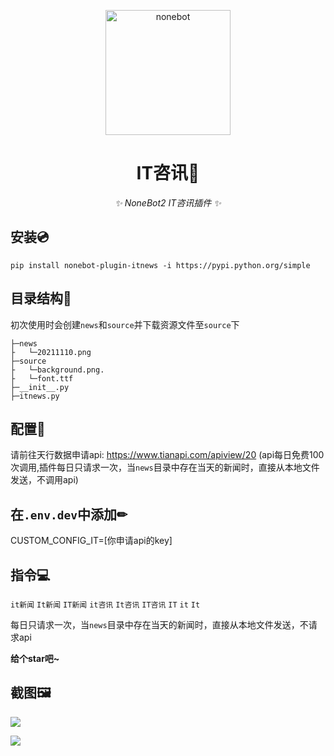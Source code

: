 <p align="center">
  <a href="https://v2.nonebot.dev/"><img src="https://raw.githubusercontent.com/nonebot/nonebot2/master/docs/.vuepress/public/logo.png" width="200" height="200" alt="nonebot"></a>
</p>

<div align="center">

# IT咨讯📰

_✨ NoneBot2 IT咨讯插件 ✨_

</div>


## 安装💿
`pip install nonebot-plugin-itnews -i https://pypi.python.org/simple`

## 目录结构📂

初次使用时会创建`news`和`source`并下载资源文件至`source`下
```
├─news
├   └─20211110.png
├─source
├   └─background.png.
├   └─font.ttf
├─__init__.py
├─itnews.py
```

## 配置📝
请前往天行数据申请api:
https://www.tianapi.com/apiview/20
(api每日免费100次调用,插件每日只请求一次，当`news`目录中存在当天的新闻时，直接从本地文件发送，不调用api)

## 在`.env.dev`中添加✏
CUSTOM_CONFIG_IT=[你申请api的key]

## 指令💻
`it新闻`
`It新闻`
`IT新闻`
`it咨讯`
`It咨讯`
`IT咨讯`
`IT`
`it`
`It`

每日只请求一次，当`news`目录中存在当天的新闻时，直接从本地文件发送，不请求api

**给个star吧~**

## 截图🖼

![](https://cdn.jsdelivr.net/gh/yzyyz1387/blogimages/img/nonebot_p_it.png)

![](https://cdn.jsdelivr.net/gh/yzyyz1387/blogimages/img/none_p_it2.png)



